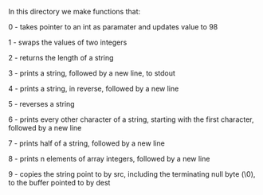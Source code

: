 In this directory we make functions that:

0 -  takes pointer to an int as paramater and updates value to 98

1 -  swaps the values of two integers

2 - returns the length of a string

3 - prints a string, followed by a new line, to stdout

4 - prints a string, in reverse, followed by a new line

5 - reverses a string

6 - prints every other character of a string, starting with the first character, followed by a new line

7 - prints half of a string, followed by a new line

8 - prints n elements of array integers, followed by a new line

9 - copies the string point to by src, including the terminating null byte (\0), to the buffer pointed to by dest
